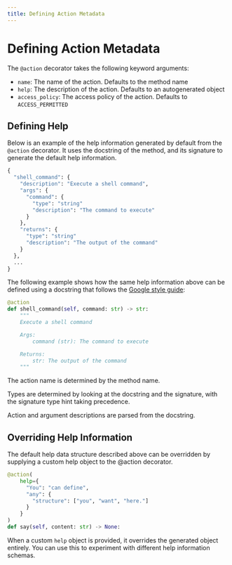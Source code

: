 ```yaml
---
title: Defining Action Metadata
---
```


# Defining Action Metadata

The `@action` decorator takes the following keyword arguments:

* `name`: The name of the action. Defaults to the method name
* `help`: The description of the action. Defaults to an autogenerated object
* `access_policy`: The access policy of the action. Defaults to `ACCESS_PERMITTED`

## Defining Help

Below is an example of the help information generated by default from the
`@action` decorator. It uses the docstring of the method, and its signature
to generate the default help information.

```python
{
  "shell_command": {
    "description": "Execute a shell command",
    "args": {
      "command": {
        "type": "string"
        "description": "The command to execute"
      }
    },
    "returns": {
      "type": "string"
      "description": "The output of the command"
    }
  },
  ...
}
```

The following example shows how the same help information above can be defined
using a docstring that follows the [Google style
guide](https://github.com/google/styleguide/blob/gh-pages/pyguide.md#383-functions-and-methods):

```python
@action
def shell_command(self, command: str) -> str:
    """
    Execute a shell command

    Args:
        command (str): The command to execute

    Returns:
        str: The output of the command
    """
```

The action name is determined by the method name.

Types are determined by looking at the docstring and the signature, with the
signature type hint taking precedence.

Action and argument descriptions are parsed from the docstring.


## Overriding Help Information

The default help data structure described above can be overridden by supplying a
custom help object to the @action decorator.

```python
@action(
    help={
      "You": "can define",
      "any": {
        "structure": ["you", "want", "here."]
      }
    }
)
def say(self, content: str) -> None:
```

When a custom `help` object is provided, it overrides the generated object
entirely. You can use this to experiment with different help information
schemas.

